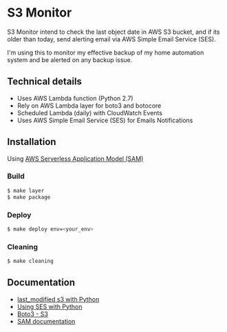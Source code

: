 # S3 Monitor

S3 Monitor intend to check the last object date in AWS S3 bucket, and if its older than today, send alerting email via AWS Simple Email Service (SES).

I'm using this to monitor my effective backup of my home automation system and be alerted on any backup issue.

## Technical details

* Uses AWS Lambda function (Python 2.7)
* Rely on AWS Lambda layer for boto3 and botocore
* Scheduled Lambda (daily) with CloudWatch Events
* Uses AWS Simple Email Service (SES) for Emails Notifications

## Installation

Using [AWS Serverless Application Model (SAM)](https://github.com/awslabs/serverless-application-model/blob/master/versions/2016-10-31.md)

### Build

```bash
$ make layer
$ make package
```

### Deploy

```bash
$ make deploy env=<your_env>
```

### Cleaning
```bash
$ make cleaning
```

## Documentation

* [last_modified s3 with Python](https://stackoverflow.com/questions/9679344/how-can-i-get-last-modified-datetime-of-s3-objects-with-boto)
* [Using SES with Python](https://docs.aws.amazon.com/ses/latest/DeveloperGuide/send-using-sdk-python.html)
* [Boto3 - S3](https://boto3.amazonaws.com/v1/documentation/api/latest/guide/migrations3.html)
* [SAM documentation](https://docs.aws.amazon.com/serverless-application-model/latest/developerguide/serverless-sam-template.html#serverless-sam-template-function)